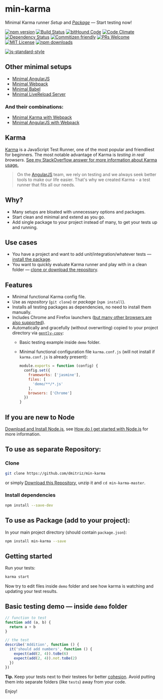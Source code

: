 # min-karma 
Minimal Karma runner *Setup* and [*Package*](https://www.npmjs.com/package/min-karma) &mdash; Start testing now!

[![npm version](https://badge.fury.io/js/min-karma.svg)](https://badge.fury.io/js/min-karma) 
[![Build Status](https://travis-ci.org/dmitriz/min-karma.svg?branch=master)](https://travis-ci.org/dmitriz/min-karma) 
[![bitHound Code](https://www.bithound.io/github/dmitriz/min-karma/badges/code.svg)](https://www.bithound.io/github/dmitriz/min-karma) 
[![Code Climate](https://codeclimate.com/github/dmitriz/min-karma/badges/gpa.svg)](https://codeclimate.com/github/dmitriz/min-karma) 
[![Dependency Status](https://david-dm.org/dmitriz/min-karma.svg)](https://david-dm.org/dmitriz/min-karma) 
[![Commitizen friendly](https://img.shields.io/badge/commitizen-friendly-brightgreen.svg)](http://commitizen.github.io/cz-cli/) 
[![PRs Welcome](https://img.shields.io/badge/PRs-welcome-brightgreen.svg?style=flat-square)](http://makeapullrequest.com) 
[![MIT License](https://img.shields.io/npm/l/min-karma.svg?style=flat-square)](http://opensource.org/licenses/MIT) 
[![npm downloads](https://img.shields.io/npm/dm/min-karma.svg?style=flat-square)](https://www.npmjs.com/package/min-karma)

[![js-standard-style](https://cdn.rawgit.com/feross/standard/master/badge.svg)](https://github.com/feross/standard)

## Other minimal setups
- [Minimal AngularJS](https://github.com/dmitriz/min-angular)
- [Minimal Webpack](https://github.com/dmitriz/min-webpack)
- [Minimal Babel](https://github.com/dmitriz/min-babel)
- [Minimal LiveReload Server](https://github.com/dmitriz/min-server)

### And their combinations:
- [Minimal Karma with Webpack](https://github.com/dmitriz/min-karma-webpack)
- [Minimal AngularJS with Webpack](https://github.com/dmitriz/min-angular-webpack)

## Karma
[Karma](http://karma-runner.github.io/0.13/index.html) is a JavaScript Test Runner, one of the most popular and friendliest for beginners. The most notable advantage of Karma is *testing in real browsers*. [See my StackOverflow answer for more information about Karma usage.](http://stackoverflow.com/a/29619467/1614973)

> On the [AngularJS](https://angularjs.org/) team, we rely on testing and we always seek better tools to make our life easier. That's why we created
Karma - a test runner that fits all our needs.


## Why?
- Many setups are bloated with unnecessary options and packages.
- Start clean and minimal and extend as you go.
- Add single package to your project instead of many, to get your tests up and running.


## Use cases
- You have a project and want to add unit/integration/whatever tests &mdash; [install the package](#to-use-as-package-add-to-your-project).
- You want to quickly evaluate Karma runner and play with in a clean folder &mdash; [clone or download the repository](#to-use-as-separate-repository).


## Features
- Minimal functional Karma config file.
- Use as *repository* (`git clone`) or *package* (`npm install`).
- Installs all testing packages as dependencies, no need to install them manually.
- Includes Chrome and Firefox launchers ([but many other browsers are also supported](https://karma-runner.github.io/latest/config/browsers.html)).
- Automatically and gracefully (without overwriting) copied to your project directory via [`gently-copy`](https://github.com/dmitriz/gently-copy):
  - Basic testing example inside `demo` folder.
  - Minimal functional configuration file `karma.conf.js` (will not install if `karma.conf.js` is already present):

    ```js
    module.exports = function (config) {
      config.set({
        frameworks: ['jasmine'],
        files: [
          'demo/**/*.js'
        ],
        browsers: ['Chrome']
      })
    }
    ```


## If you are new to Node
[Download and Install Node.js](https://nodejs.org/download/), see [How do I get started with Node.js](http://stackoverflow.com/questions/2353818/how-do-i-get-started-with-node-js) for more information.


## To use as separate Repository: 
### Clone
```sh
git clone https://github.com/dmitriz/min-karma
```
or simply [Download this Repository](https://github.com/dmitriz/min-karma/archive/master.zip),
unzip it and `cd min-karma-master`.


### Install dependencies
```sh
npm install --save-dev
```


## To use as Package (add to your project):
In your main project directory (should contain `package.json`):
```sh
npm install min-karma --save
```


## Getting started
Run your tests:
```sh
karma start
```
Now try to edit files inside `demo` folder and see how karma is watching and updating your test results.


## Basic testing demo &mdash; inside `demo` folder
```js
// function to test
function add (a, b) {
  return a + b
}

// the test
describe('Addition', function () {
  it('should add numbers', function () {
    expect(add(2, 4)).toBe(6)
    expect(add(2, 4)).not.toBe(2)
  })
})
```

**Tip.** Keep your tests next to their testees for better [cohesion](https://en.wikipedia.org/wiki/Cohesion_(computer_science)). Avoid putting them into separate folders (like `tests`) away from your code.

Enjoy!
